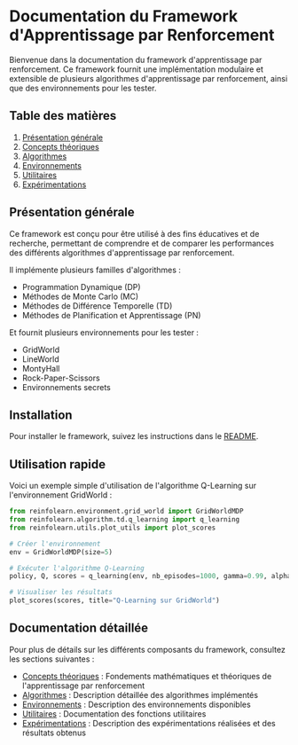 # Documentation du Framework d'Apprentissage par Renforcement

Bienvenue dans la documentation du framework d'apprentissage par renforcement. Ce framework fournit une implémentation modulaire et extensible de plusieurs algorithmes d'apprentissage par renforcement, ainsi que des environnements pour les tester.

## Table des matières

1. [Présentation générale](../README.md)
2. [Concepts théoriques](concepts.md)
3. [Algorithmes](algorithms.md)
4. [Environnements](environments.md)
5. [Utilitaires](utilities.md)
6. [Expérimentations](experiments.md)

## Présentation générale

Ce framework est conçu pour être utilisé à des fins éducatives et de recherche, permettant de comprendre et de comparer les performances des différents algorithmes d'apprentissage par renforcement.

Il implémente plusieurs familles d'algorithmes :
- Programmation Dynamique (DP)
- Méthodes de Monte Carlo (MC)
- Méthodes de Différence Temporelle (TD)
- Méthodes de Planification et Apprentissage (PN)

Et fournit plusieurs environnements pour les tester :
- GridWorld
- LineWorld
- MontyHall
- Rock-Paper-Scissors
- Environnements secrets

## Installation

Pour installer le framework, suivez les instructions dans le [README](../README.md#installation).

## Utilisation rapide

Voici un exemple simple d'utilisation de l'algorithme Q-Learning sur l'environnement GridWorld :

```python
from reinfolearn.environment.grid_world import GridWorldMDP
from reinfolearn.algorithm.td.q_learning import q_learning
from reinfolearn.utils.plot_utils import plot_scores

# Créer l'environnement
env = GridWorldMDP(size=5)

# Exécuter l'algorithme Q-Learning
policy, Q, scores = q_learning(env, nb_episodes=1000, gamma=0.99, alpha=0.1, epsilon=0.1)

# Visualiser les résultats
plot_scores(scores, title="Q-Learning sur GridWorld")
```

## Documentation détaillée

Pour plus de détails sur les différents composants du framework, consultez les sections suivantes :

- [Concepts théoriques](concepts.md) : Fondements mathématiques et théoriques de l'apprentissage par renforcement
- [Algorithmes](algorithms.md) : Description détaillée des algorithmes implémentés
- [Environnements](environments.md) : Description des environnements disponibles
- [Utilitaires](utilities.md) : Documentation des fonctions utilitaires
- [Expérimentations](experiments.md) : Description des expérimentations réalisées et des résultats obtenus